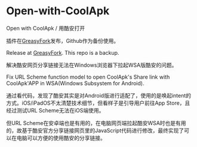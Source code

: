 # Open-with-CoolApk
Open with CoolApk / 用酷安打开

插件在[GreasyFork](https://greasyfork.org/zh-CN/scripts/472260)发布，Github作为备份使用。

Release at [GreasyFork](https://greasyfork.org/zh-CN/scripts/472260). This repo is a backup.

解决酷安网页分享链接无法在Windows浏览器下拉起WSA版酷安的问题。

Fix URL Scheme function model to open CoolApk's Share link with CoolApk'APP in WSA(Windows Subsystem for Android).

通过看代码，发现了酷安其实是对Android版进行适配了，使用的是唤起intent的方式。iOS/iPadOS不太清楚技术细节，但看样子是引导用户前往App Store，且经过测试URL Scheme无法在iOS端使用。

但URL Scheme在安卓端也是有用的，在电脑网页端拉起酷安WSA时也是有用的，故基于酷安官方分享链接网页里的JavaScript代码进行修改，最终实现了可以在电脑可以方便的使用酷安的分享链接。
